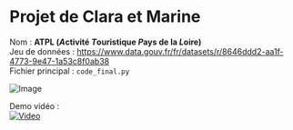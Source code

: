# Projet de Clara et Marine

Nom : **ATPL (*A*ctivité *T*ouristique *P*ays de la *L*oire)**<br>
Jeu de données : https://www.data.gouv.fr/fr/datasets/r/8646ddd2-aa1f-4773-9e47-1a53c8f0ab38<br>
Fichier principal : `code_final.py`

![Image](https://i.imgur.com/UTooj9M.png)

Demo vidéo :<br>
[![Video](https://img.youtube.com/vi/7ZCC7v51VMk/0.jpg)](https://www.youtube.com/watch?v=7ZCC7v51VMk)